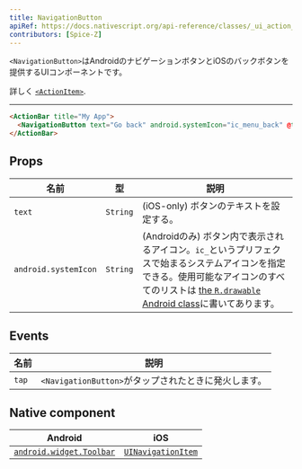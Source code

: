 ```yaml
---
title: NavigationButton
apiRef: https://docs.nativescript.org/api-reference/classes/_ui_action_bar_.navigationbutton
contributors: [Spice-Z]
---
```


`<NavigationButton>`はAndroidのナビゲーションボタンとiOSのバックボタンを提供するUIコンポーネントです。

詳しく [`<ActionItem>`](/en/docs/elements/action-bar/action-item).

---

```html
<ActionBar title="My App">
  <NavigationButton text="Go back" android.systemIcon="ic_menu_back" @tap="goBack" />
</ActionBar>
```

## Props

| 名前 | 型 |説明 |
|------|------|-------------|
| `text` | `String` | (iOS-only) ボタンのテキストを設定する。
| `android.systemIcon` | `String` | (Androidのみ) ボタン内で表示されるアイコン。`ic_`というプリフェクスで始まるシステムアイコンを指定できる。使用可能なアイコンのすべてのリストは [the `R.drawable` Android class](https://developer.android.com/reference/android/R.drawable.html)に書いてあります。

## Events

| 名前 | 説明 |
|------|-------------|
| `tap`| `<NavigationButton>`がタップされたときに発火します。

## Native component

| Android | iOS |
|---------|-----|
| [`android.widget.Toolbar`](https://developer.android.com/reference/android/widget/Toolbar.html) | [`UINavigationItem`](https://developer.apple.com/documentation/uikit/uinavigationitem)